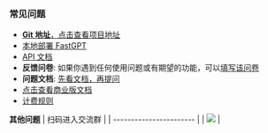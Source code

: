 ### 常见问题

- [**Git 地址**，点击查看项目地址](https://blank)
- [本地部署 FastGPT](https://doc.fastgpt.in/docs/installation)
- [API 文档](https://doc.fastgpt.in/docs/development/openapi?pre_pathname=%2Fdrive%2Fhome%2F)
- **反馈问卷**: 如果你遇到任何使用问题或有期望的功能，可以[填写该问卷](https://www.wjx.cn/vm/rLIw1uD.aspx#)
- **问题文档**: [先看文档，再提问](https://kjqvjse66l.feishu.cn/docx/HtrgdT0pkonP4kxGx8qcu6XDnGh)
- [点击查看商业版文档](https://doc.fastgpt.in/docs/commercial)
- [计费规则](https://doc.fastgpt.in/docs/pricing/)

**其他问题**
| 扫码进入交流群 |
| ----------------------- |
| ![](https://oss.laf.run/htr4n1-images/fastgpt-qr-code.jpg) |
